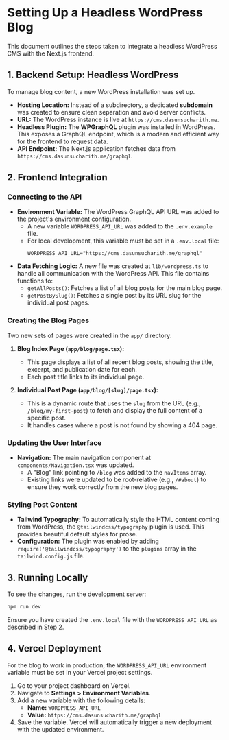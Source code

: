 # Setting Up a Headless WordPress Blog

This document outlines the steps taken to integrate a headless WordPress CMS with the Next.js frontend.

## 1. Backend Setup: Headless WordPress

To manage blog content, a new WordPress installation was set up.

- **Hosting Location:** Instead of a subdirectory, a dedicated **subdomain** was created to ensure clean separation and avoid server conflicts.
- **URL:** The WordPress instance is live at `https://cms.dasunsucharith.me`.
- **Headless Plugin:** The **WPGraphQL** plugin was installed in WordPress. This exposes a GraphQL endpoint, which is a modern and efficient way for the frontend to request data.
- **API Endpoint:** The Next.js application fetches data from `https://cms.dasunsucharith.me/graphql`.

## 2. Frontend Integration

### Connecting to the API

- **Environment Variable:** The WordPress GraphQL API URL was added to the project's environment configuration.
  - A new variable `WORDPRESS_API_URL` was added to the `.env.example` file.
  - For local development, this variable must be set in a `.env.local` file:
    ```
    WORDPRESS_API_URL="https://cms.dasunsucharith.me/graphql"
    ```
- **Data Fetching Logic:** A new file was created at `lib/wordpress.ts` to handle all communication with the WordPress API. This file contains functions to:
  - `getAllPosts()`: Fetches a list of all blog posts for the main blog page.
  - `getPostBySlug()`: Fetches a single post by its URL slug for the individual post pages.

### Creating the Blog Pages

Two new sets of pages were created in the `app/` directory:

1.  **Blog Index Page (`app/blog/page.tsx`):**
    - This page displays a list of all recent blog posts, showing the title, excerpt, and publication date for each.
    - Each post title links to its individual page.

2.  **Individual Post Page (`app/blog/[slug]/page.tsx`):**
    - This is a dynamic route that uses the `slug` from the URL (e.g., `/blog/my-first-post`) to fetch and display the full content of a specific post.
    - It handles cases where a post is not found by showing a 404 page.

### Updating the User Interface

- **Navigation:** The main navigation component at `components/Navigation.tsx` was updated.
  - A "Blog" link pointing to `/blog` was added to the `navItems` array.
  - Existing links were updated to be root-relative (e.g., `/#about`) to ensure they work correctly from the new blog pages.

### Styling Post Content

- **Tailwind Typography:** To automatically style the HTML content coming from WordPress, the `@tailwindcss/typography` plugin is used. This provides beautiful default styles for prose.
- **Configuration:** The plugin was enabled by adding `require('@tailwindcss/typography')` to the `plugins` array in the `tailwind.config.js` file.

## 3. Running Locally

To see the changes, run the development server:

```bash
npm run dev
```

Ensure you have created the `.env.local` file with the `WORDPRESS_API_URL` as described in Step 2.

## 4. Vercel Deployment

For the blog to work in production, the `WORDPRESS_API_URL` environment variable must be set in your Vercel project settings.

1.  Go to your project dashboard on Vercel.
2.  Navigate to **Settings > Environment Variables**.
3.  Add a new variable with the following details:
    - **Name:** `WORDPRESS_API_URL`
    - **Value:** `https://cms.dasunsucharith.me/graphql`
4.  Save the variable. Vercel will automatically trigger a new deployment with the updated environment.
